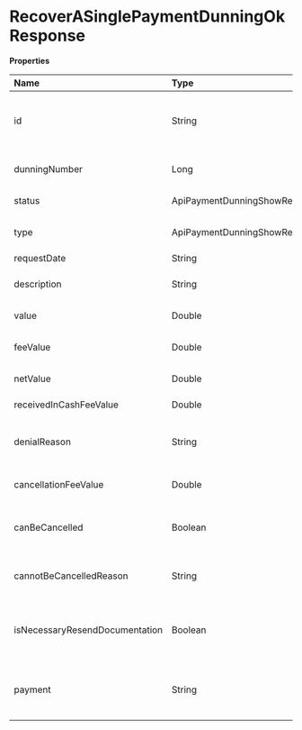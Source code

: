 # RecoverASinglePaymentDunningOkResponse

**Properties**

| Name                           | Type                                              | Required | Description                                               |
| :----------------------------- | :------------------------------------------------ | :------- | :-------------------------------------------------------- |
| id                             | String                                            | ❌       | Unique identifier of the payment dunning in Asaas         |
| dunningNumber                  | Long                                              | ❌       | Payment dunning number                                    |
| status                         | ApiPaymentDunningShowResponsePaymentDunningStatus | ❌       | Payment dunning status                                    |
| type                           | ApiPaymentDunningShowResponsePaymentDunningType   | ❌       | Type of payment dunning                                   |
| requestDate                    | String                                            | ❌       | Request date                                              |
| description                    | String                                            | ❌       | Description of the payment dunning                        |
| value                          | Double                                            | ❌       | Payment amount                                            |
| feeValue                       | Double                                            | ❌       | Cost and/or payment dunning fee                           |
| netValue                       | Double                                            | ❌       | Net amount to be recovered                                |
| receivedInCashFeeValue         | Double                                            | ❌       | Cash receipt fee                                          |
| denialReason                   | String                                            | ❌       | Reason for denial of payment dunning                      |
| cancellationFeeValue           | Double                                            | ❌       | Fee charged in case of cancellation                       |
| canBeCancelled                 | Boolean                                           | ❌       | Whether the payment dunning can be canceled               |
| cannotBeCancelledReason        | String                                            | ❌       | Reason for not being able to request cancellation         |
| isNecessaryResendDocumentation | Boolean                                           | ❌       | Determine whether documentation needs to be resubmitted   |
| payment                        | String                                            | ❌       | Unique identifier of the payment to be recovered in Asaas |

<!-- This file was generated by liblab | https://liblab.com/ -->
